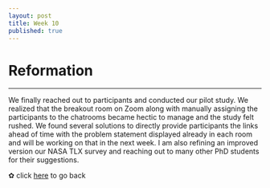 ```yaml
---
layout: post
title: Week 10
published: true
---
```


# Reformation 
***
We finally reached out to participants and conducted our pilot study. We realized that the breakout room on Zoom along with manually assigning the participants to the chatrooms became hectic to manage and the study felt rushed. We found several solutions to directly provide participants the links ahead of time with the problem statement displayed already in each room and will be working on that in the next week. I am also refining an improved version our NASA TLX survey and reaching out to many other PhD students for their suggestions. 

✿ click [here](https://momentine.github.io/) to go back
